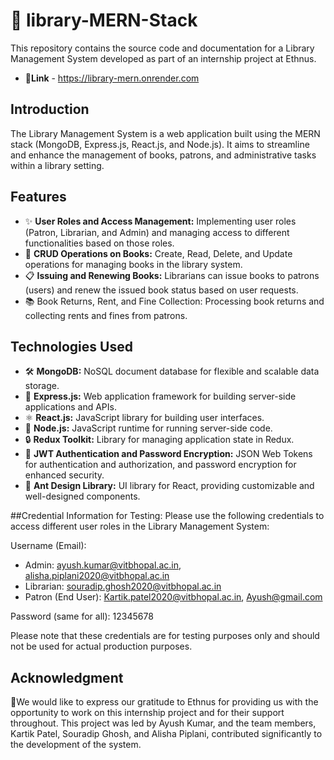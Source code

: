 # 📓 library-MERN-Stack
This repository contains the source code and documentation for a Library Management System developed as part of an internship project at Ethnus.
- 🔗**Link** - https://library-mern.onrender.com

## Introduction
The Library Management System is a web application built using the MERN stack (MongoDB, Express.js, React.js, and Node.js). It aims to streamline and enhance the management of books, patrons, and administrative tasks within a library setting.

## Features
- ✨ **User Roles and Access Management:** Implementing user roles (Patron, Librarian, and Admin) and managing access to different functionalities based on those roles.
- 📖 **CRUD Operations on Books:** Create, Read, Delete, and Update operations for managing books in the library system.
- 📋 **Issuing and Renewing Books:** Librarians can issue books to patrons (users) and renew the issued book status based on user requests.
- 📚 Book Returns, Rent, and Fine Collection: Processing book returns and collecting rents and fines from patrons.

## Technologies Used
- 🛠️ **MongoDB:** NoSQL document database for flexible and scalable data storage.
- 🚀 **Express.js:** Web application framework for building server-side applications and APIs.
- ⚛️ **React.js:** JavaScript library for building user interfaces.
- 🔧 **Node.js:** JavaScript runtime for running server-side code.
- 🔒 **Redux Toolkit:** Library for managing application state in Redux.
- 🔐 **JWT Authentication and Password Encryption:** JSON Web Tokens for authentication and authorization, and password encryption for enhanced security.
- 💅 **Ant Design Library:** UI library for React, providing customizable and well-designed components.

##Credential Information for Testing:
Please use the following credentials to access different user roles in the Library Management System:

Username (Email):
- Admin: ayush.kumar@vitbhopal.ac.in, alisha.piplani2020@vitbhopal.ac.in
- Librarian: souradip.ghosh2020@vitbhopal.ac.in
- Patron (End User): Kartik.patel2020@vitbhopal.ac.in, Ayush@gmail.com

Password (same for all): 12345678

Please note that these credentials are for testing purposes only and should not be used for actual production purposes.

## Acknowledgment
🙏We would like to express our gratitude to Ethnus for providing us with the opportunity to work on this internship project and for their support throughout. This project was led by Ayush Kumar, and the team members, Kartik Patel, Souradip Ghosh, and Alisha Piplani, contributed significantly to the development of the system.
